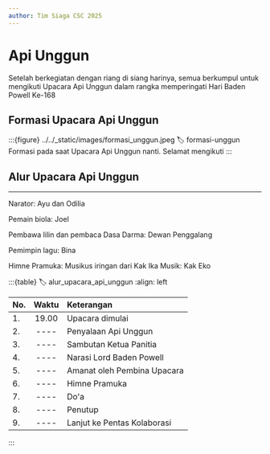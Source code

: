 ```yaml
---
author: Tim Siaga CSC 2025
---
```

# Api Unggun
Setelah berkegiatan dengan riang di siang harinya, semua berkumpul untuk mengikuti Upacara Api Unggun dalam rangka memperingati Hari Baden Powell Ke-168

## Formasi Upacara Api Unggun
:::{figure} ../../_static/images/formasi_unggun.jpeg
:label: formasi-unggun
Formasi pada saat Upacara Api Unggun nanti. Selamat mengikuti
:::

## Alur Upacara Api Unggun
---
Narator: Ayu dan Odilia

Pemain biola: Joel

Pembawa lilin dan pembaca Dasa Darma: Dewan Penggalang

Pemimpin lagu: Bina

Himne Pramuka: Musikus iringan dari Kak Ika
Musik: Kak Eko

:::{table}
:label: alur_upacara_api_unggun
:align: left

| No.| Waktu | Keterangan |
| :--| :----: | :------ |
| 1. | 19.00 | Upacara dimulai |
| 2. | ---- | Penyalaan Api Unggun |
| 3. | ---- | Sambutan Ketua Panitia |
| 4. | ---- | Narasi Lord Baden Powell |
| 5. | ---- | Amanat oleh Pembina Upacara |
| 6. | ---- | Himne Pramuka |
| 7. | ---- | Do'a |
| 8. | ---- | Penutup |
| 9. | ---- | Lanjut ke Pentas Kolaborasi |


:::
